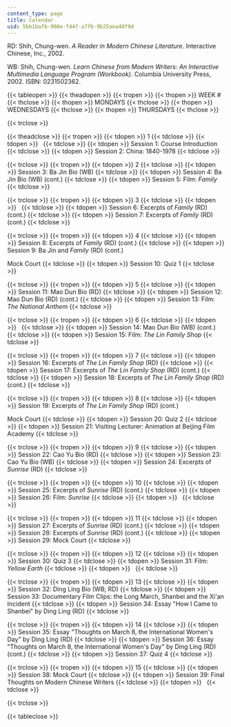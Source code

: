 ```yaml
---
content_type: page
title: Calendar
uid: 5bb1bafb-908e-f44f-a7fb-9b25aea40f9d
---
```


RD: Shih, Chung-wen. _A Reader in Modern Chinese Literature_. Interactive Chinese, Inc., 2002.

WB: Shih, Chung-wen. _Learn Chinese from Modern Writers: An Interactive Multimedia Language Program (Workbook)_. Columbia University Press, 2002. ISBN: 0231502362.

{{< tableopen >}}
{{< theadopen >}}
{{< tropen >}}
{{< thopen >}}
WEEK #
{{< thclose >}}
{{< thopen >}}
MONDAYS
{{< thclose >}}
{{< thopen >}}
WEDNESDAYS
{{< thclose >}}
{{< thopen >}}
THURSDAYS
{{< thclose >}}

{{< trclose >}}

{{< theadclose >}}
{{< tropen >}}
{{< tdopen >}}
1
{{< tdclose >}}
{{< tdopen >}}
 
{{< tdclose >}}
{{< tdopen >}}
Session 1: Course Introduction
{{< tdclose >}}
{{< tdopen >}}
Session 2: China: 1840-1978
{{< tdclose >}}

{{< trclose >}}
{{< tropen >}}
{{< tdopen >}}
2
{{< tdclose >}}
{{< tdopen >}}
Session 3: Ba Jin Bio (WB)
{{< tdclose >}}
{{< tdopen >}}
Session 4: Ba Jin Bio (WB) (cont.)
{{< tdclose >}}
{{< tdopen >}}
Session 5: Film: _Family_
{{< tdclose >}}

{{< trclose >}}
{{< tropen >}}
{{< tdopen >}}
3
{{< tdclose >}}
{{< tdopen >}}
 
{{< tdclose >}}
{{< tdopen >}}
Session 6: Excerpts of _Family_ (RD) (cont.)
{{< tdclose >}}
{{< tdopen >}}
Session 7: Excerpts of _Family_ (RD) (cont.)
{{< tdclose >}}

{{< trclose >}}
{{< tropen >}}
{{< tdopen >}}
4
{{< tdclose >}}
{{< tdopen >}}
Session 8: Excerpts of _Family_ (RD) (cont.)
{{< tdclose >}}
{{< tdopen >}}
Session 9: Ba Jin and _Family_ (RD) (cont.)  
  
Mock Court
{{< tdclose >}}
{{< tdopen >}}
Session 10: Quiz 1
{{< tdclose >}}

{{< trclose >}}
{{< tropen >}}
{{< tdopen >}}
5
{{< tdclose >}}
{{< tdopen >}}
Session 11: Mao Dun Bio (RD)
{{< tdclose >}}
{{< tdopen >}}
Session 12: Mao Dun Bio (RD) (cont.)
{{< tdclose >}}
{{< tdopen >}}
Session 13: Film: _The National Anthem_
{{< tdclose >}}

{{< trclose >}}
{{< tropen >}}
{{< tdopen >}}
6
{{< tdclose >}}
{{< tdopen >}}
 
{{< tdclose >}}
{{< tdopen >}}
Session 14: Mao Dun Bio (WB) (cont.)
{{< tdclose >}}
{{< tdopen >}}
Session 15: Film: _The Lin Family Shop_
{{< tdclose >}}

{{< trclose >}}
{{< tropen >}}
{{< tdopen >}}
7
{{< tdclose >}}
{{< tdopen >}}
Session 16: Excerpts of _The Lin Family Shop_ (RD)
{{< tdclose >}}
{{< tdopen >}}
Session 17: Excerpts of _The Lin Family Shop_ (RD) (cont.)
{{< tdclose >}}
{{< tdopen >}}
Session 18: Excerpts of _The Lin Family Shop_ (RD) (cont.)
{{< tdclose >}}

{{< trclose >}}
{{< tropen >}}
{{< tdopen >}}
8
{{< tdclose >}}
{{< tdopen >}}
Session 19: Excerpts of _The Lin Family Shop_ (RD) (cont.)  
  
Mock Court
{{< tdclose >}}
{{< tdopen >}}
Session 20: Quiz 2
{{< tdclose >}}
{{< tdopen >}}
Session 21: Visiting Lecturer: Animation at Beijing Film Academy
{{< tdclose >}}

{{< trclose >}}
{{< tropen >}}
{{< tdopen >}}
9
{{< tdclose >}}
{{< tdopen >}}
Session 22: Cao Yu Bio (RD)
{{< tdclose >}}
{{< tdopen >}}
Session 23: Cao Yu Bio (WB)
{{< tdclose >}}
{{< tdopen >}}
Session 24: Excerpts of _Sunrise_ (RD)
{{< tdclose >}}

{{< trclose >}}
{{< tropen >}}
{{< tdopen >}}
10
{{< tdclose >}}
{{< tdopen >}}
Session 25: Excerpts of _Sunrise_ (RD) (cont.)
{{< tdclose >}}
{{< tdopen >}}
Session 26: Film: _Sunrise_
{{< tdclose >}}
{{< tdopen >}}
 
{{< tdclose >}}

{{< trclose >}}
{{< tropen >}}
{{< tdopen >}}
11
{{< tdclose >}}
{{< tdopen >}}
Session 27: Excerpts of _Sunrise_ (RD) (cont.)
{{< tdclose >}}
{{< tdopen >}}
Session 28: Excerpts of _Sunrise_ (RD) (cont.)
{{< tdclose >}}
{{< tdopen >}}
Session 29: Mock Court
{{< tdclose >}}

{{< trclose >}}
{{< tropen >}}
{{< tdopen >}}
12
{{< tdclose >}}
{{< tdopen >}}
Session 30: Quiz 3
{{< tdclose >}}
{{< tdopen >}}
Session 31: Film: _Yellow Earth_
{{< tdclose >}}
{{< tdopen >}}
 
{{< tdclose >}}

{{< trclose >}}
{{< tropen >}}
{{< tdopen >}}
13
{{< tdclose >}}
{{< tdopen >}}
Session 32: Ding Ling Bio (WB; RD)
{{< tdclose >}}
{{< tdopen >}}
Session 33: Documentary Film Clips: the Long March, Shanbei and the Xi'an Incident
{{< tdclose >}}
{{< tdopen >}}
Session 34: Essay "How I Came to Shanbei" by Ding Ling (RD)
{{< tdclose >}}

{{< trclose >}}
{{< tropen >}}
{{< tdopen >}}
14
{{< tdclose >}}
{{< tdopen >}}
Session 35: Essay "Thoughts on March 8, the International Women's Day" by Ding Ling (RD)
{{< tdclose >}}
{{< tdopen >}}
Session 36: Essay "Thoughts on March 8, the International Women's Day" by Ding Ling (RD) (cont.)
{{< tdclose >}}
{{< tdopen >}}
Session 37: Quiz 4
{{< tdclose >}}

{{< trclose >}}
{{< tropen >}}
{{< tdopen >}}
15
{{< tdclose >}}
{{< tdopen >}}
Session 38: Mock Court
{{< tdclose >}}
{{< tdopen >}}
Session 39: Final Thoughts on Modern Chinese Writers
{{< tdclose >}}
{{< tdopen >}}
 
{{< tdclose >}}

{{< trclose >}}

{{< tableclose >}}